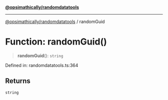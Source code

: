 [**@opsimathically/randomdatatools**](../README.md)

***

[@opsimathically/randomdatatools](../README.md) / randomGuid

# Function: randomGuid()

> **randomGuid**(): `string`

Defined in: randomdatatools.ts:364

## Returns

`string`
